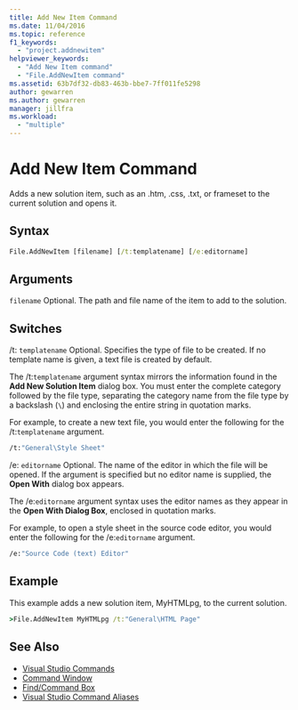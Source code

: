 ```yaml
---
title: Add New Item Command
ms.date: 11/04/2016
ms.topic: reference
f1_keywords:
  - "project.addnewitem"
helpviewer_keywords:
  - "Add New Item command"
  - "File.AddNewItem command"
ms.assetid: 63b7df32-db83-463b-bbe7-7ff011fe5298
author: gewarren
ms.author: gewarren
manager: jillfra
ms.workload:
  - "multiple"
---
```

# Add New Item Command
Adds a new solution item, such as an .htm, .css, .txt, or frameset to the current solution and opens it.

## Syntax

```cmd
File.AddNewItem [filename] [/t:templatename] [/e:editorname]
```

## Arguments
 `filename`
 Optional. The path and file name of the item to add to the solution.

## Switches
 /t: `templatename`
 Optional. Specifies the type of file to be created. If no template name is given, a text file is created by default.

 The /t:`templatename` argument syntax mirrors the information found in the **Add New Solution Item** dialog box. You must enter the complete category followed by the file type, separating the category name from the file type by a backslash (`\`) and enclosing the entire string in quotation marks.

 For example, to create a new text file, you would enter the following for the /t:`templatename` argument.

```cmd
/t:"General\Style Sheet"
```

 /e: `editorname`
 Optional. The name of the editor in which the file will be opened. If the argument is specified but no editor name is supplied, the **Open With** dialog box appears.

 The /e:`editorname` argument syntax uses the editor names as they appear in the **Open With Dialog Box**, enclosed in quotation marks.

 For example, to open a style sheet in the source code editor, you would enter the following for the /e:`editorname` argument.

```cmd
/e:"Source Code (text) Editor"
```

## Example
 This example adds a new solution item, MyHTMLpg, to the current solution.

```cmd
>File.AddNewItem MyHTMLpg /t:"General\HTML Page"
```

## See Also

- [Visual Studio Commands](../../ide/reference/visual-studio-commands.md)
- [Command Window](../../ide/reference/command-window.md)
- [Find/Command Box](../../ide/find-command-box.md)
- [Visual Studio Command Aliases](../../ide/reference/visual-studio-command-aliases.md)